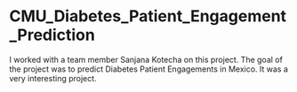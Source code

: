 # CMU_Diabetes_Patient_Engagement_Prediction
I worked with a team member Sanjana Kotecha on this project. The goal of the project was to predict Diabetes Patient Engagements in Mexico. It was a very interesting project. 
